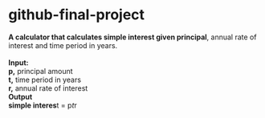 # github-final-project
**A calculator that calculates simple interest given principal**, annual rate of interest and time period in years.
<br/><br/>
**Input:** <br/>
   **p,** principal amount <br/>
   **t,** time period in years <br/>
   **r,** annual rate of interest <br/>
**Output** <br/>
   **simple interes**t = p*t*r
